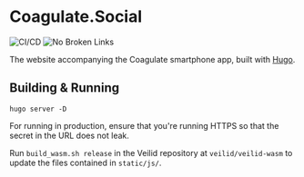 # Coagulate.Social

![CI/CD](https://github.com/LGro/coagulate.social/actions/workflows/ci_cd.yaml/badge.svg)
![No Broken Links](https://github.com/LGro/coagulate.social/actions/workflows/broken_links.yaml/badge.svg)

The website accompanying the Coagulate smartphone app, built with [Hugo](https://gohugo.io).

## Building & Running

```
hugo server -D
```

For running in production, ensure that you're running HTTPS so that the secret
in the URL does not leak.

Run `build_wasm.sh release` in the Veilid repository at `veilid/veilid-wasm` to update the files contained in `static/js/`.
